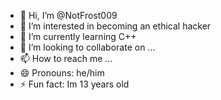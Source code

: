 - 👋 Hi, I’m @NotFrost009
- 👀 I’m interested in becoming an ethical hacker
- 🌱 I’m currently learning C++
- 💞️ I’m looking to collaborate on ...
- 📫 How to reach me ...
- 😄 Pronouns: he/him
- ⚡ Fun fact: Im 13 years old

<!---
NotFrost009/NotFrost009 is a ✨ special ✨ repository because its `README.md` (this file) appears on your GitHub profile.
You can click the Preview link to take a look at your changes.
--->
